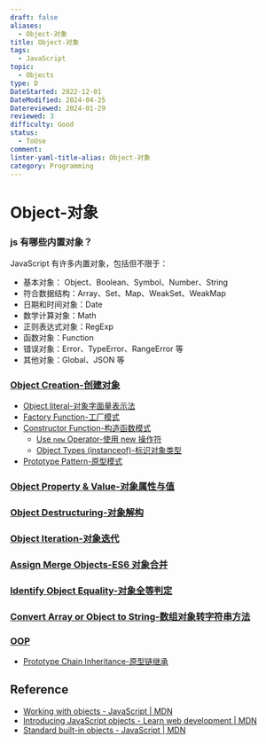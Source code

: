 ```yaml
---
draft: false
aliases:
  - Object-对象
title: Object-对象
tags:
  - JavaScript
topic:
  - Objects
type: D
DateStarted: 2022-12-01
DateModified: 2024-04-25
Datereviewed: 2024-01-29
reviewed: 3
difficulty: Good
status:
  - ToUse
comment: 
linter-yaml-title-alias: Object-对象
category: Programming
---
```


# Object-对象

### js 有哪些内置对象？

JavaScript 有许多内置对象，包括但不限于：

- 基本对象： Object、Boolean、Symbol、Number、String
- 符合数据结构：Array、Set、Map、WeakSet、WeakMap
- 日期和时间对象：Date
- 数学计算对象：Math
- 正则表达式对象：RegExp
- 函数对象：Function
- 错误对象：Error、TypeError、RangeError 等
- 其他对象：Global、JSON 等

### [Object Creation-创建对象](object-creation-创建对象)

- [Object literal-对象字面量表示法](object-literal-对象字面量表示法)
- [Factory Function-工厂模式](factory-function-工厂函数模式)
- [Constructor Function-构造函数模式](constructor-function-构造函数模式)
  - [Use `new` Operator-使用 new 操作符](use-new-operator-使用-new-操作符)
  - [Object Types (instanceof)-标识对象类型](object-types-instanceof-标识对象类型)
- [Prototype Pattern-原型模式](prototype-pattern-原型模式)

### [Object Property & Value-对象属性与值](object-property-&-value-对象属性与值)

### [Object Destructuring-对象解构](object-destructuring-对象解构)

### [Object Iteration-对象迭代](object-iteration-对象迭代)

### [Assign Merge Objects-ES6 对象合并](assign-merge-objects-对象合并)

### [Identify Object Equality-对象全等判定](identify-object-equality-对象全等判定)

### [Convert Array or Object to String-数组对象转字符串方法](convert-array-or-object-to-string-数组对象转字符串方法)

### [OOP](../../paradigm/oop)

- [Prototype Chain Inheritance-原型链继承](prototype-chain-inheritance-原型链继承)

## Reference

- [Working with objects - JavaScript | MDN](https://developer.mozilla.org/en-US/docs/Web/JavaScript/Guide/Working_with_Objects)
- [Introducing JavaScript objects - Learn web development | MDN](https://developer.mozilla.org/en-US/docs/Learn/JavaScript/Objects)
- [Standard built-in objects - JavaScript | MDN](https://developer.mozilla.org/en-US/docs/Web/JavaScript/Reference/Global_Objects)
